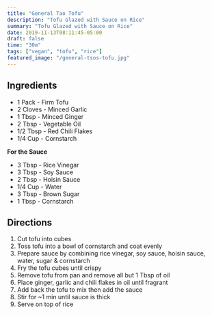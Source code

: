 ```yaml
---
title: "General Tao Tofu"
description: "Tofu Glazed with Sauce on Rice"
summary: "Tofu Glazed with Sauce on Rice"
date: 2019-11-13T08:11:45-05:00
draft: false
time: "30m"
tags: ["vegan", "tofu", "rice"]
featured_image: "/general-tsos-tofu.jpg"
---
```


## Ingredients

- 1 Pack - Firm Tofu
- 2 Cloves - Minced Garlic
- 1 Tbsp - Minced Ginger
- 2 Tbsp - Vegetable Oil
- 1/2 Tbsp - Red Chili Flakes
- 1/4 Cup - Cornstarch

**For the Sauce**

- 3 Tbsp - Rice Vinegar
- 3 Tbsp - Soy Sauce
- 2 Tbsp - Hoisin Sauce
- 1/4 Cup - Water
- 3 Tbsp - Brown Sugar
- 1 Tbsp - Cornstarch

## Directions

1. Cut tofu into cubes
2. Toss tofu into a bowl of cornstarch and coat evenly
3. Prepare sauce by combining rice vinegar, soy sauce, hoisin sauce, water, sugar & cornstarch
4. Fry the tofu cubes until crispy
5. Remove tofu from pan and remove all but 1 Tbsp of oil
6. Place ginger, garlic and chili flakes in oil until fragrant
7. Add back the tofu to mix then add the sauce
8. Stir for ~1 min until sauce is thick
9. Serve on top of rice